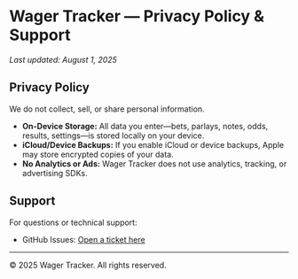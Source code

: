 # Wager Tracker — Privacy Policy & Support  

_Last updated: August 1, 2025_  

## Privacy Policy  
We do not collect, sell, or share personal information.  

- **On-Device Storage:** All data you enter—bets, parlays, notes, odds, results, settings—is stored locally on your device.  
- **iCloud/Device Backups:** If you enable iCloud or device backups, Apple may store encrypted copies of your data.  
- **No Analytics or Ads:** Wager Tracker does not use analytics, tracking, or advertising SDKs.  

## Support  
For questions or technical support:  

- GitHub Issues: [Open a ticket here](https://github.com/ukeuro500-max/Wager-Tracker-support/issues)  

---

© 2025 Wager Tracker. All rights reserved.
